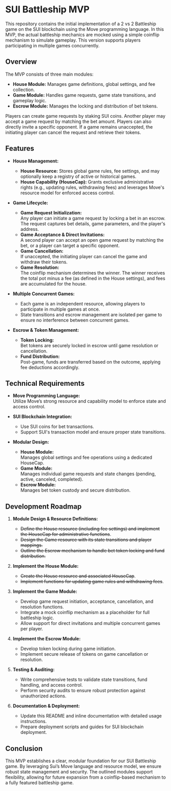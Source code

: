 # SUI Battleship MVP

This repository contains the initial implementation of a 2 vs 2 Battleship game on the SUI blockchain using the Move programming language. In this MVP, the actual battleship mechanics are mocked using a simple coinflip mechanism to simulate gameplay. This version supports players participating in multiple games concurrently.

## Overview

The MVP consists of three main modules:
- **House Module:** Manages game definitions, global settings, and fee collection.
- **Game Module:** Handles game requests, game state transitions, and gameplay logic.
- **Escrow Module:** Manages the locking and distribution of bet tokens.

Players can create game requests by staking SUI coins. Another player may accept a game request by matching the bet amount. Players can also directly invite a specific opponent. If a game remains unaccepted, the initiating player can cancel the request and retrieve their tokens.

## Features

- **House Management:**
  - **House Resource:** Stores global game rules, fee settings, and may optionally keep a registry of active or historical games.
  - **House Capability (HouseCap):** Grants exclusive administrative rights (e.g., updating rules, withdrawing fees) and leverages Move's resource model for enforced access control.

- **Game Lifecycle:**
  - **Game Request Initialization:**  
    Any player can initiate a game request by locking a bet in an escrow. The request captures bet details, game parameters, and the player's address.
  - **Game Acceptance & Direct Invitations:**  
    A second player can accept an open game request by matching the bet, or a player can target a specific opponent.
  - **Game Cancellation:**  
    If unaccepted, the initiating player can cancel the game and withdraw their tokens.
  - **Game Resolution:**  
    The coinflip mechanism determines the winner. The winner receives the total pot minus a fee (as defined in the House settings), and fees are accumulated for the house.

- **Multiple Concurrent Games:**
  - Each game is an independent resource, allowing players to participate in multiple games at once.
  - State transitions and escrow management are isolated per game to ensure no interference between concurrent games.

- **Escrow & Token Management:**
  - **Token Locking:**  
    Bet tokens are securely locked in escrow until game resolution or cancellation.
  - **Fund Distribution:**  
    Post-game, funds are transferred based on the outcome, applying fee deductions accordingly.

## Technical Requirements

- **Move Programming Language:**  
  Utilize Move’s strong resource and capability model to enforce state and access control.
  
- **SUI Blockchain Integration:**  
  - Use SUI coins for bet transactions.
  - Support SUI's transaction model and ensure proper state transitions.

- **Modular Design:**  
  - **House Module:**  
    Manages global settings and fee operations using a dedicated HouseCap.
  - **Game Module:**  
    Manages individual game requests and state changes (pending, active, canceled, completed).
  - **Escrow Module:**  
    Manages bet token custody and secure distribution.

## Development Roadmap

1. **Module Design & Resource Definitions:**
   - ~~Define the House resource (including fee settings) and implement the HouseCap for administrative functions~~.
   - ~~Design the Game resource with its state transitions and player mappings.~~
   - ~~Outline the Escrow mechanism to handle bet token locking and fund distribution.~~

2. **Implement the House Module:**
   - ~~Create the House resource and associated HouseCap~~.
   - ~~Implement functions for updating game rules and withdrawing fees~~.

3. **Implement the Game Module:**
   - Develop game request initiation, acceptance, cancellation, and resolution functions.
   - Integrate a mock coinflip mechanism as a placeholder for full battleship logic.
   - Allow support for direct invitations and multiple concurrent games per player.

4. **Implement the Escrow Module:**
   - Develop token locking during game initiation.
   - Implement secure release of tokens on game cancellation or resolution.

5. **Testing & Auditing:**
   - Write comprehensive tests to validate state transitions, fund handling, and access control.
   - Perform security audits to ensure robust protection against unauthorized actions.

6. **Documentation & Deployment:**
   - Update this README and inline documentation with detailed usage instructions.
   - Prepare deployment scripts and guides for SUI blockchain deployment.

## Conclusion

This MVP establishes a clear, modular foundation for our SUI Battleship game. By leveraging Sui’s Move language and resource model, we ensure robust state management and security. The outlined modules support flexibility, allowing for future expansion from a coinflip-based mechanism to a fully featured battleship game.

